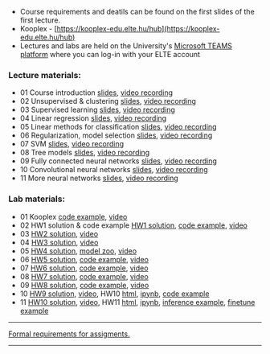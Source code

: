  - Course requirements and deatils can be found on the first slides of the first lecture.
 - Kooplex - [https://kooplex-edu.elte.hu/hub](https://kooplex-edu.elte.hu/hub)
 - Lectures and labs are held on the University's [Microsoft TEAMS platform](http://portal.office.com/) where you can log-in with your ELTE account

### Lecture materials:
- 01 Course introduction [slides](http://patbaa.web.elte.hu/physdm/slides/01_introduction.pdf), [video recording](https://youtu.be/ga2L_aCEepA)
- 02 Unsupervised & clustering [slides](http://patbaa.web.elte.hu/physdm/slides/02_unsupervised.pdf), [video recording](https://youtu.be/xze2tSVG1vg)
- 03 Supervised learning [slides](http://patbaa.web.elte.hu/physdm/slides/03_supervised.pdf), [video recording](https://youtu.be/EdwHxZ70Jtw)
- 04 Linear regression [slides](http://patbaa.web.elte.hu/physdm/slides/04_linreg.pdf), [video recording](https://youtu.be/WwqdGvbshBQ)
- 05 Linear methods for classification [slides](http://patbaa.web.elte.hu/physdm/slides/05_lincls.pdf), [video recording](https://youtu.be/5nEIJ-5xwAU)
- 06 Regularization, model selection [slides](http://patbaa.web.elte.hu/physdm/slides/06_reg_selection.pdf), [video recording](https://youtu.be/hI-Mr9YXTrs)
- 07 SVM [slides](http://patbaa.web.elte.hu/physdm/slides/07_svm.pdf), [video recording](https://youtu.be/c_E2bryfmJA)
- 08 Tree models [slides](http://patbaa.web.elte.hu/physdm/slides/08_dectree_rf.pdf), [video recording](https://youtu.be/1_tGm3DvQeY)
- 09 Fully connected neural networks [slides](http://patbaa.web.elte.hu/physdm/slides/09_neural_networks.pdf), [video recording](https://youtu.be/OqDuM3vgNy4)
- 10 Convolutional neural networks [slides](http://patbaa.web.elte.hu/physdm/slides/10_conv_nn.pdf), [video recording](https://youtu.be/kX8fLOT-uyE)
- 11 More neural networks [slides](http://patbaa.web.elte.hu/physdm/slides/11_more_nn.pdf), [video recording](https://youtu.be/QrGLbeccFaQ)



### Lab materials: 
- 01 Kooplex [code example](http://patbaa.web.elte.hu/physdm/code_examples/01_data_handling_examples.html), [video](https://youtu.be/_p44uEXsX94)
- 02 HW1 solution & code example [HW1 solution](http://patbaa.web.elte.hu/physdm/code_examples/01_SOLVED_EDA.html), [code example](http://patbaa.web.elte.hu/physdm/code_examples/02_code_example.html), [video](https://youtu.be/3KlphNDTeTk)
- 03 [HW2 solution](http://patbaa.web.elte.hu/physdm/code_examples/SOLVED_02_unsup_cluster.html), [video](https://youtu.be/HSzz7hv5a68)
- 04 [HW3 solution](http://patbaa.web.elte.hu/physdm/hw_solutions/SOLVED_03_knn.html), [video](https://youtu.be/g913s83dBaQ)
- 05 [HW4 solution](http://patbaa.web.elte.hu/physdm/hw_solutions/04_SOLVED_linreg.html), [model zoo](http://patbaa.web.elte.hu/physdm/code_examples/ML_model_zoo.html), [video](https://youtu.be/YoUcgZPL0yI)
- 06 [HW5 solution](http://patbaa.web.elte.hu/physdm/hw_solutions/05_SOLVED_logreg.html), [code example](http://patbaa.web.elte.hu/physdm/code_examples/model_regularization.html), [video](https://youtu.be/Zxa_XlbRFFg)
- 07 [HW6 solution](http://patbaa.web.elte.hu/physdm/hw_solutions/06_solution.html), [code example](http://patbaa.web.elte.hu/physdm/code_examples/svm_examples.html), [video](https://youtu.be/YIxQ3rTYHL0)
- 08 [HW7 solution](http://patbaa.web.elte.hu/physdm/hw_solutions/lab07_solved.html), [code example](http://patbaa.web.elte.hu/physdm/code_examples/tree_examples.html), [video](https://youtu.be/FOcnk7m_cAQ)
- 09 [HW8 solution](http://patbaa.web.elte.hu/physdm/hw_solutions/08_SOLVED_tree_models_hw.html), [code example](http://patbaa.web.elte.hu/physdm/code_examples/fully_connected.html), [video](https://youtu.be/y9RF1JJ2d1k)
- 10 [HW9 solution](http://patbaa.web.elte.hu/physdm/hw_solutions/09_SOLVED_nn_hw.html), [video](https://youtu.be/lxTcRQ1wpwQ), HW10 [html](http://patbaa.web.elte.hu/physdm/code_examples/10_cnn_hw.html), [ipynb](http://patbaa.web.elte.hu/physdm/code_examples/10_cnn_hw.ipynb), [code example](https://colab.research.google.com/github/patbaa/demo_notebooks/blob/master/first_cnn.ipynb)
- 11 [HW10 solution](http://patbaa.web.elte.hu/physdm/code_examples/lab10_solution.html), [video](https://youtu.be/XpRPfOHR0AI), HW11 [html](http://patbaa.web.elte.hu/physdm/code_examples/hw11.html), [ipynb](http://patbaa.web.elte.hu/physdm/code_examples/hw11.ipynb), [inference example](https://colab.research.google.com/github/patbaa/demo_notebooks/blob/master/cnn_inference.ipynb), [finetune example](https://colab.research.google.com/github/patbaa/demo_notebooks/blob/master/cnn_fine_tuning.ipynb) 




---

[Formal requirements for assigments.](lab/assignments.md) 

---

